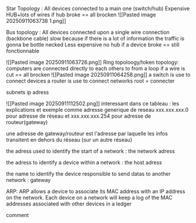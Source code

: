 Star Topology : All devices connected to a main one (switch/hub)
Expensive HUB+lots of wires 
if hub broke == all brocken
![[Pasted image 20250911063738 1.png]]

Bus topology : All devices connected upon a single wire connection (backbone cable) slow because if there is a lot of information the traffic is gonna be bottle necked
Less expensive no hub
if a device broke == still fonctionnable

![[Pasted image 20250911063726.png]]
Ring topoloogy/token topology: computers are connected directly to each others to from a loop
if a wire is cut == all brocken
![[Pasted image 20250911064258.png]]
a switch is use to connect devices
a router is use to connect networks root = connecter

subnets ip adress

![[Pasted image 20250911112502.png]]
interessant dans ce tableau : les explications et exemple comme adresse generique de reseau xxx.xxx.xxx.0 pour adresse de réseau et xxx.xxx.xxx.254 pour adresse de routeur(gateway)

une adresse de gateway/routeur est l'adresse par laquelle les infos transitent en dehors du réseau (sur un autre réseau)

the adress used to identify the start of a network : the network adress

the adress to identify a device within a network : the host adress

the name to identify the device responsible to send datas to another network : gateway

ARP: ARP allows a device to associate its MAC address with an IP address on the network. Each device on a network will keep a log of the MAC addresses associated with other devices in  a ledger

comment 
